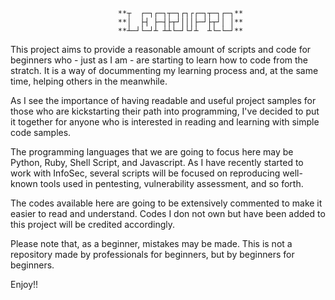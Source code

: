 							**┬  ┌─┐┌─┐┬─┐┌┐┌┌─┐┬─┐┌─┐**
							**│  ├┤ ├─┤├┬┘│││├─┘├┬┘│ │**
							**┴─┘└─┘┴ ┴┴└─┘└┘┴  ┴└─└─┘**


This project aims to provide a reasonable amount of scripts and code for beginners who - just as I am - are starting to learn how to code from the stratch. It is a way of docummenting my learning process and, at the same time, helping others in the meanwhile.

As I see the importance of having readable and useful project samples for those who are kickstarting their path into programming, I've decided to put it together for anyone who is interested in reading and learning with simple code samples.

The programming languages that we are going to focus here may be Python, Ruby, Shell Script, and Javascript. As I have recently started to work with InfoSec, several scripts will be focused on reproducing well-known tools used in pentesting, vulnerability assessment, and so forth.

The codes available here are going to be extensively commented to make it easier to read and understand. Codes I don not own but have been added to this project will be credited accordingly.

Please note that, as a beginner, mistakes may be made. This is not a repository made by professionals for beginners, but by beginners for beginners.

Enjoy!!
